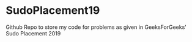 # SudoPlacement19
Github Repo to store my code for problems as given in GeeksForGeeks' Sudo Placement 2019
